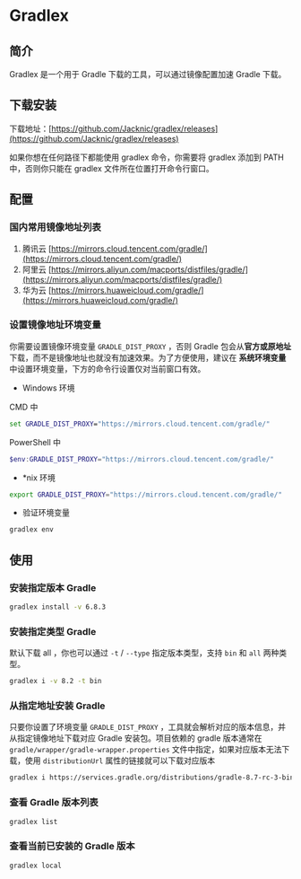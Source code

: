 # Gradlex 

## 简介

Gradlex 是一个用于 Gradle 下载的工具，可以通过镜像配置加速 Gradle 下载。

## 下载安装

下载地址：[https://github.com/Jacknic/gradlex/releases](https://github.com/Jacknic/gradlex/releases)

如果你想在任何路径下都能使用 gradlex 命令，你需要将 gradlex 添加到 PATH 中，否则你只能在 gradlex 文件所在位置打开命令行窗口。

## 配置

### 国内常用镜像地址列表

1. 腾讯云 [https://mirrors.cloud.tencent.com/gradle/](https://mirrors.cloud.tencent.com/gradle/)
2. 阿里云 [https://mirrors.aliyun.com/macports/distfiles/gradle/](https://mirrors.aliyun.com/macports/distfiles/gradle/)
3. 华为云 [https://mirrors.huaweicloud.com/gradle/](https://mirrors.huaweicloud.com/gradle/)

### 设置镜像地址环境变量

你需要设置镜像环境变量 `GRADLE_DIST_PROXY` ，否则 Gradle 包会从**官方或原地址**下载，而不是镜像地址也就没有加速效果。为了方便使用，建议在 **系统环境变量** 中设置环境变量，下方的命令行设置仅对当前窗口有效。

- Windows 环境

CMD 中

```bat
set GRADLE_DIST_PROXY="https://mirrors.cloud.tencent.com/gradle/"
```

PowerShell 中

```powershell
$env:GRADLE_DIST_PROXY="https://mirrors.cloud.tencent.com/gradle/"
```

- *nix 环境

```bash
export GRADLE_DIST_PROXY="https://mirrors.cloud.tencent.com/gradle/"
```

- 验证环境变量

```bash
gradlex env
```

## 使用

### 安装指定版本 Gradle

```bash
gradlex install -v 6.8.3
```

### 安装指定类型 Gradle 

默认下载 all ，你也可以通过 `-t` / `--type` 指定版本类型，支持 `bin` 和 `all` 两种类型。

```bash
gradlex i -v 8.2 -t bin
```

### 从指定地址安装 Gradle

只要你设置了环境变量 `GRADLE_DIST_PROXY` ，工具就会解析对应的版本信息，并从指定镜像地址下载对应 Gradle 安装包。项目依赖的 gradle 版本通常在 `gradle/wrapper/gradle-wrapper.properties` 文件中指定，如果对应版本无法下载，使用 `distributionUrl` 属性的链接就可以下载对应版本

```bash
gradlex i https://services.gradle.org/distributions/gradle-8.7-rc-3-bin.zip
```

### 查看 Gradle 版本列表

```bash
gradlex list
```

### 查看当前已安装的 Gradle 版本

```bash
gradlex local
```

